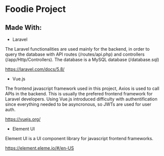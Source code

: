 # Foodie Project

## Made With:

-   Laravel

The Laravel functionalities are used mainly for the backend, in order to query the database with API routes (/routes/api.php) and controllers (/app/Http/Controllers).
The database is a MySQL database (/database.sql)

https://laravel.com/docs/5.8/

-   Vue.js

The frontend javascript framework used in this project, Axios is used to call APIs in the backend.
This is usually the prefered frontend framework for Laravel developers.
Using Vue.js introduced difficulty with authentification since everything needed to be asyncronous, so JWTs are used for user auth.

https://vuejs.org/

-   Element UI

Element UI is a UI component library for javascript frontend frameworks.

https://element.eleme.io/#/en-US
